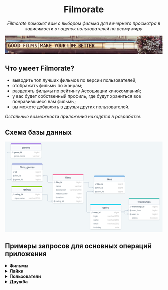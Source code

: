 
<h1 align="center">Filmorate</h1>


<p align="center"><i>Filmorate поможет вам с выбором фильма для вечернего просмотра в зависимости от оценок пользователей по всему миру</i></p>

<div style="text-align: center;">

![](https://github.com/pursecookie/java-filmorate/blob/add-friends-likes/src/main/resources/NarVm4RkNq0.jpg)

</div>


## Что умеет Filmorate?


- выводить топ лучших фильмов по версии пользователей;
- отображать фильмы по жанрам;
- разделять фильмы по рейтингу Ассоциации кинокомпаний;
- у вас будет собственный профиль, где будут храниться все понравившиеся вам фильмы;
- вы можете добавлять в друзья других пользователей.

*Остальные возможности приложения находятся в разработке.*

## Схема базы данных


![](https://github.com/pursecookie/java-filmorate/blob/add-database/src/main/resources/schema.png) 



## Примеры запросов для основных операций приложения


<details>
  <summary><b>Фильмы</b></summary>

🆕Создать фильм
  ```SQL
  INSERT INTO films (name, description, release_date, duration, rating_id)
  VALUES (?,?,?,?,?)
  ```

ℹ️Вывести информацию о фильме по id
  ```SQL
  SELECT *
  FROM films
  WHERE film_id = ?
  ```

📄Вывести список всех фильмов
  ```SQL
  SELECT * 
  FROM films
  ```

🔄Обновить информацию о фильме
  ```SQL
  UPDATE films SET name = ?, description = ?, release_date = ?, duration = ?, rating_id = ?
  WHERE film_id = ?
  ```

❌Удалить фильм по id
  ```SQL
  DELETE FROM films
  WHERE film_id = ?
  ```

  </details>  

<details>
  <summary><b>Лайки</b></summary>

💓Поставить фильму лайк
  ```SQL
  INSERT INTO likes (film_id, user_id)
  VALUES (?,?)
  ```

🔝Вывести ТОП-10 популярных фильмов
  ```SQL
  SELECT *
  FROM (
  SELECT film_id, COUNT (user_id) AS like_count
  FROM likes
  GROUP BY film_id
  ORDER BY like_count DESC
  ) AS l
  LEFT OUTER JOIN films AS f ON l.film_id = f.film_id
  LIMIT 10
  ```

💔Удалить лайк у фильма
  ```SQL
  DELETE FROM likes
  WHERE film_id = ?
  AND user_id = ?
  ```

  </details>

<details>
  <summary><b>Пользователи</b></summary>

🆕Создать пользователя
  ```SQL
  INSERT INTO users (login, name, email, birthday)
  VALUES (?,?,?,?)
  ```

ℹ️Вывести информацию о пользователе по id
  ```SQL
  SELECT * FROM users
  WHERE user_id = ?
  ```

📄<i>Вывести список всех пользователей</i>
  ```SQL
  SELECT * 
  FROM users
  ```

🔄Обновить информацию о пользователе
  ```SQL
  UPDATE users SET login = ?, name = ?, email = ?, birthday = ?
  WHERE user_id = ?
  ```

❌Удалить пользователя по id
  ```SQL
  DELETE FROM users
  WHERE user_id = ?
  ```

  </details>

<details>
  <summary><b>Дружба</b></summary>

✅Добавить пользователя в друзья
  ```SQL
  INSERT INTO friendships (user_from, user_to, status)
  VALUES (?,?,?)
  ```

👫Вывести список всех друзей пользователя
  ```SQL
  SELECT f.user_to AS user_id, u.login, u.name, u.email, u.birthday
  FROM friendships AS f
  LEFT OUTER JOIN users AS u ON f.user_to = u.user_id
  WHERE f.user_from = ?
  ORDER BY user_id
  ```

❌Удалить пользователя из друзей
  ```SQL
  DELETE FROM friendships
  WHERE user_from = ?
  AND user_to = ?
  ```

  </details>
